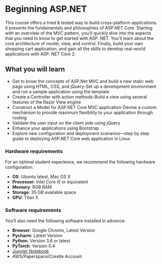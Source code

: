 # Beginning ASP.NET
This course offers a tried & tested way to build cross-platform applications. It presents the fundamentals and philosophies of ASP.NET Core. Starting with an overview of the MVC pattern, you'll quickly dive into the aspects that you need to know to get started with ASP. NET. You'll learn about the core architecture of model, view, and control. Finally, build your own shopping cart application, and gain all the skills to develop real-world applications with ASP. NET Core 2.


## What you will learn
* Get to know the concepts of ASP.Net MVC and build a new static web page using HTML, CSS, and jQuery-Set up a development environment and run a sample application using the template
* Create a Controller with action methods-Build a view using several features of the Razor View engine
* Construct a Model for ASP.NET Core MVC application-Devise a custom mechanism to provide maximum flexibility to your application through routing
* Validate the user input on the client side using jQuery
* Enhance your applications using Bootstrap
* Explore new configuration and deployment scenarios—step by step guide to deploying ASP.NET Core web application in Linux


### Hardware requirements
For an optimal student experience, we recommend the following hardware configuration:
* **OS**: Ubuntu latest, Mac OS X
* **Processor**: Intel Core i5 or equivalent
* **Memory**: 8GB RAM
* **Storage**: 35 GB available space
* **GPU**: Titan X


### Software requirements
You’ll also need the following software installed in advance:
* **Browser**: Google Chrome, Latest Version
* **Pycharm**: Latest Version
* **Python**: Version 3.6 or latest
* **PyTorch**: Version 0.4
* [Jupyter Notebook ](http://jupyter.org/)
* AWS/Paperspace/Crestle Account



